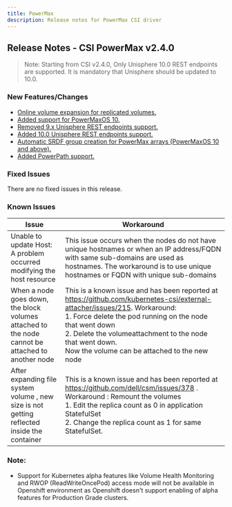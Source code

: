 ```yaml
---
title: PowerMax
description: Release notes for PowerMax CSI driver
---
```


## Release Notes - CSI PowerMax v2.4.0

> Note: Starting from CSI v2.4.0, Only Unisphere 10.0 REST endpoints are supported. It is mandatory that Unisphere should be updated to 10.0.

### New Features/Changes
- [Online volume expansion for replicated volumes.](https://github.com/dell/csm/issues/336)
- [Added support for PowerMaxOS 10.](https://github.com/dell/csm/issues/389)
- [Removed 9.x Unisphere REST endpoints support.](https://github.com/dell/csm/issues/389)
- [Added 10.0 Unisphere REST endpoints support.](https://github.com/dell/csm/issues/389)
- [Automatic SRDF group creation for PowerMax arrays (PowerMaxOS 10 and above).](https://github.com/dell/csm/issues/411)
- [Added PowerPath support.](https://github.com/dell/csm/issues/436)

### Fixed Issues
There are no fixed issues in this release.

### Known Issues

| Issue | Workaround |
|-------|------------|
| Unable to update Host: A problem occurred modifying the host resource | This issue occurs when the nodes do not have unique hostnames or when an IP address/FQDN with same sub-domains are used as hostnames. The workaround is to use unique hostnames or FQDN with unique sub-domains|
| When a node goes down, the block volumes attached to the node cannot be attached to another node | This is a known issue and has been reported at https://github.com/kubernetes-csi/external-attacher/issues/215. Workaround: <br /> 1. Force delete the pod running on the node that went down <br /> 2. Delete the volumeattachment to the node that went down. <br /> Now the volume can be attached to the new node |
| After expanding file system volume , new size is not getting reflected inside the container | This is a known issue and has been reported at https://github.com/dell/csm/issues/378 . Workaround : Remount the volumes <br/> 1. Edit the replica count as 0 in application StatefulSet <br /> 2. Change the replica count as 1 for same StatefulSet. |

### Note:

- Support for Kubernetes alpha features like Volume Health Monitoring and RWOP (ReadWriteOncePod) access mode will not be available in Openshift environment as Openshift doesn't support enabling of alpha features for Production Grade clusters.
